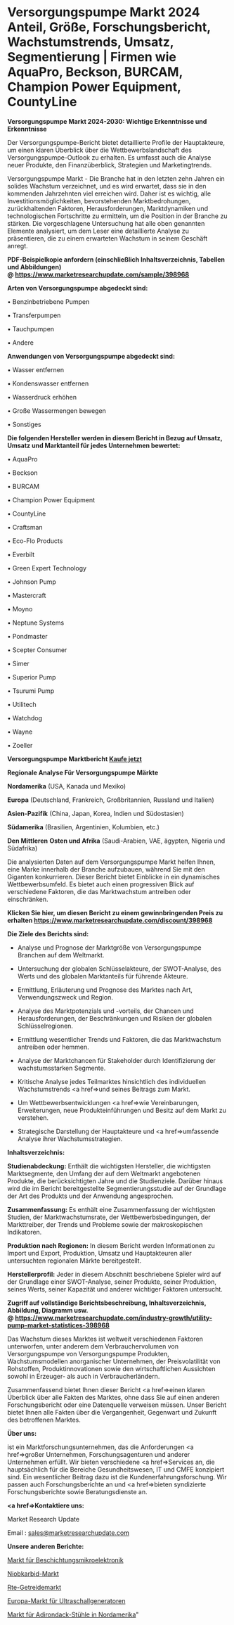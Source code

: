 # Versorgungspumpe Markt 2024 Anteil, Größe, Forschungsbericht, Wachstumstrends, Umsatz, Segmentierung | Firmen wie AquaPro, Beckson, BURCAM, Champion Power Equipment, CountyLine

<strong>Versorgungspumpe Markt 2024-2030: Wichtige Erkenntnisse und Erkenntnisse</strong>

Der Versorgungspumpe-Bericht bietet detaillierte Profile der Hauptakteure, um einen klaren Überblick über die Wettbewerbslandschaft des Versorgungspumpe-Outlook zu erhalten. Es umfasst auch die Analyse neuer Produkte, den Finanzüberblick, Strategien und Marketingtrends.

Versorgungspumpe Markt - Die Branche hat in den letzten zehn Jahren ein solides Wachstum verzeichnet, und es wird erwartet, dass sie in den kommenden Jahrzehnten viel erreichen wird. Daher ist es wichtig, alle Investitionsmöglichkeiten, bevorstehenden Marktbedrohungen, zurückhaltenden Faktoren, Herausforderungen, Marktdynamiken und technologischen Fortschritte zu ermitteln, um die Position in der Branche zu stärken. Die vorgeschlagene Untersuchung hat alle oben genannten Elemente analysiert, um dem Leser eine detaillierte Analyse zu präsentieren, die zu einem erwarteten Wachstum in seinem Geschäft anregt.

<strong><b>PDF-Beispielkopie anfordern (einschließlich Inhaltsverzeichnis, Tabellen und Abbildungen) @ </b></strong><strong><a href=https://www.marketresearchupdate.com/sample/398968><strong>https://www.marketresearchupdate.com/sample/398968</u></a></strong></strong>

<strong>Arten von Versorgungspumpe abgedeckt sind:</strong>

• Benzinbetriebene Pumpen

• Transferpumpen

• Tauchpumpen

• Andere

<strong>Anwendungen von Versorgungspumpe abgedeckt sind:</strong>

• Wasser entfernen

• Kondenswasser entfernen

• Wasserdruck erhöhen

• Große Wassermengen bewegen

• Sonstiges

<strong>Die folgenden Hersteller werden in diesem Bericht in Bezug auf Umsatz, Umsatz und Marktanteil für jedes Unternehmen bewertet:</strong>

• AquaPro

• Beckson

• BURCAM

• Champion Power Equipment

• CountyLine

• Craftsman

• Eco-Flo Products

• Everbilt

• Green Expert Technology

• Johnson Pump

• Mastercraft

• Moyno

• Neptune Systems

• Pondmaster

• Scepter Consumer

• Simer

• Superior Pump

• Tsurumi Pump

• Utilitech

• Watchdog

• Wayne

• Zoeller

<strong>Versorgungspumpe Marktbericht <a href=https://www.marketresearchupdate.com/buynow/398968>Kaufe jetzt</a></strong>

<strong>Regionale Analyse Für Versorgungspumpe Märkte</strong>

<strong>Nordamerika</strong> (USA, Kanada und Mexiko)

<strong>Europa</strong> (Deutschland, Frankreich, Großbritannien, Russland und Italien)

<strong>Asien-Pazifik</strong> (China, Japan, Korea, Indien und Südostasien)

<strong>Südamerika</strong> (Brasilien, Argentinien, Kolumbien, etc.)

<strong>Den Mittleren</strong> <strong>Osten und Afrika</strong> (Saudi-Arabien, VAE, ägypten, Nigeria und Südafrika)

Die analysierten Daten auf dem Versorgungspumpe Markt helfen Ihnen, eine Marke innerhalb der Branche aufzubauen, während Sie mit den Giganten konkurrieren. Dieser Bericht bietet Einblicke in ein dynamisches Wettbewerbsumfeld. Es bietet auch einen progressiven Blick auf verschiedene Faktoren, die das Marktwachstum antreiben oder einschränken.

<strong>Klicken Sie hier, um diesen Bericht zu einem gewinnbringenden Preis zu erhalten
</strong><strong><a href=https://www.marketresearchupdate.com/discount/398968>https://www.marketresearchupdate.com/discount/398968</b></u></strong></a>

<strong>Die Ziele des Berichts sind:</strong>

- Analyse und Prognose der Marktgröße von Versorgungspumpe Branchen auf dem Weltmarkt.

- Untersuchung der globalen Schlüsselakteure, der SWOT-Analyse, des Werts und des globalen Marktanteils für führende Akteure.

- Ermittlung, Erläuterung und Prognose des Marktes nach Art, Verwendungszweck und Region.

- Analyse des Marktpotenzials und -vorteils, der Chancen und Herausforderungen, der Beschränkungen und Risiken der globalen Schlüsselregionen.

- Ermittlung wesentlicher Trends und Faktoren, die das Marktwachstum antreiben oder hemmen.

- Analyse der Marktchancen für Stakeholder durch Identifizierung der wachstumsstarken Segmente.

- Kritische Analyse jedes Teilmarktes hinsichtlich des individuellen Wachstumstrends <a href=>und</a> seines Beitrags zum Markt.

- Um Wettbewerbsentwicklungen <a href=>wie</a> Vereinbarungen, Erweiterungen, neue Produkteinführungen und Besitz auf dem Markt zu verstehen.

- Strategische Darstellung der Hauptakteure und <a href=>umfas</a>sende Analyse ihrer Wachstumsstrategien.

<strong>Inhaltsverzeichnis:</strong>

<strong>Studienabdeckung:</strong> Enthält die wichtigsten Hersteller, die wichtigsten Marktsegmente, den Umfang der auf dem Weltmarkt angebotenen Produkte, die berücksichtigten Jahre und die Studienziele. Darüber hinaus wird die im Bericht bereitgestellte Segmentierungsstudie auf der Grundlage der Art des Produkts und der Anwendung angesprochen.

<strong>Zusammenfassung:</strong> Es enthält eine Zusammenfassung der wichtigsten Studien, der Marktwachstumsrate, der Wettbewerbsbedingungen, der Markttreiber, der Trends und Probleme sowie der makroskopischen Indikatoren.

<strong>Produktion nach Regionen:</strong> In diesem Bericht werden Informationen zu Import und Export, Produktion, Umsatz und Hauptakteuren aller untersuchten regionalen Märkte bereitgestellt.

<strong>Herstellerprofil:</strong> Jeder in diesem Abschnitt beschriebene Spieler wird auf der Grundlage einer SWOT-Analyse, seiner Produkte, seiner Produktion, seines Werts, seiner Kapazität und anderer wichtiger Faktoren untersucht.

<strong><b>Zugriff auf vollständige Berichtsbeschreibung, Inhaltsverzeichnis, Abbildung, Diagramm usw. @ </b></strong><strong><a href=https://www.marketresearchupdate.com/industry-growth/utility-pump-market-statistices-398968>https://www.marketresearchupdate.com/industry-growth/utility-pump-market-statistices-398968</a></strong>

Das Wachstum dieses Marktes ist weltweit verschiedenen Faktoren unterworfen, unter anderem dem Verbrauchervolumen von Versorgungspumpe von Versorgungspumpe Produkten, Wachstumsmodellen anorganischer Unternehmen, der Preisvolatilität von Rohstoffen, Produktinnovationen sowie den wirtschaftlichen Aussichten sowohl in Erzeuger- als auch in Verbraucherländern.

Zusammenfassend bietet Ihnen dieser Bericht <a href=>einen</a> klaren Überblick über alle Fakten des Marktes, ohne dass Sie auf einen anderen Forschungsbericht oder eine Datenquelle verweisen müssen. Unser Bericht bietet Ihnen alle Fakten über die Vergangenheit, Gegenwart und Zukunft des betroffenen Marktes.

<strong>Über uns:</strong>

 ist ein Marktforschungsunternehmen, das die Anforderungen <a href=>großer</a> Unternehmen, Forschungsagenturen und anderer Unternehmen erfüllt. Wir bieten verschiedene <a href=>Services</a> an, die hauptsächlich für die Bereiche Gesundheitswesen, IT und CMFE konzipiert sind. Ein wesentlicher Beitrag dazu ist die Kundenerfahrungsforschung. Wir passen auch Forschungsberichte an und <a href=>bieten</a> syndizierte Forschungsberichte sowie Beratungsdienste an.

<strong><a href=>Kontaktiere uns:</a></strong>

Market Research Update

Email : sales@marketresearchupdate.com

<strong>Unsere anderen Berichte:</strong>

<a href=https://www.linkedin.com/pulse/plating-microelectronics-market-size-growth-set-surge>Markt für Beschichtungsmikroelektronik</a>

<a href=https://www.linkedin.com/pulse/niobium-carbide-market-analysis-segment-region-growth>Niobkarbid-Markt</a>

<a href=https://www.linkedin.com/pulse/rte-cereals-market-analysis-segment-region-growth>Rte-Getreidemarkt</a>

<a href=https://www.linkedin.com/pulse/europe-ultrasonic-generator-market-continues>Europa-Markt für Ultraschallgeneratoren</a>

<a href=https://www.linkedin.com/pulse/north-america-adirondack-chairs-market-witness-huge-growth>Markt für Adirondack-Stühle in Nordamerika</a>"
